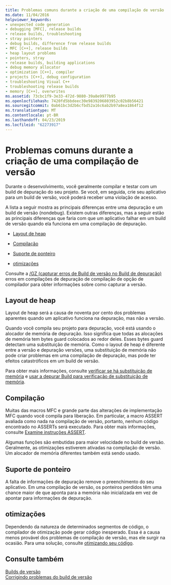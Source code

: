 ```yaml
---
title: Problemas comuns durante a criação de uma compilação de versão
ms.date: 11/04/2016
helpviewer_keywords:
- unexpected code generation
- debugging [MFC], release builds
- release builds, troubleshooting
- stray pointers
- debug builds, difference from release builds
- MFC [C++], release builds
- heap layout problems
- pointers, stray
- release builds, building applications
- debug memory allocator
- optimization [C++], compiler
- projects [C++], debug configuration
- troubleshooting Visual C++
- troubleshooting release builds
- memory [C++], overwrites
ms.assetid: 73cbc1f9-3e33-472d-9880-39a8e9977b95
ms.openlocfilehash: 7420fd5bbdeec30e9839206803952c02b8b56421
ms.sourcegitcommit: 0ab61bc3d2b6cfbd52a16c6ab2b97a8ea1864f12
ms.translationtype: MT
ms.contentlocale: pt-BR
ms.lasthandoff: 04/23/2019
ms.locfileid: "62273917"
---
```

# <a name="common-problems-when-creating-a-release-build"></a>Problemas comuns durante a criação de uma compilação de versão

Durante o desenvolvimento, você geralmente compilar e testar com um build de depuração do seu projeto. Se você, em seguida, crie seu aplicativo para um build de versão, você poderá receber uma violação de acesso.

A lista a seguir mostra as principais diferenças entre uma depuração e um build de versão (nondebug). Existem outras diferenças, mas a seguir estão as principais diferenças que faria com que um aplicativo falhar em um build de versão quando ela funciona em uma compilação de depuração.

- [Layout de heap](#_core_heap_layout)

- [Compilação](#_core_compilation)

- [Suporte de ponteiro](#_core_pointer_support)

- [otimizações](#_core_optimizations)

Consulte a [/GZ (capturar erros de Build de versão no Build de depuração)](reference/gz-enable-stack-frame-run-time-error-checking.md) erros em compilações de depuração de compilação de opção de compilador para obter informações sobre como capturar a versão.

##  <a name="_core_heap_layout"></a> Layout de heap

Layout de heap será a causa de noventa por cento dos problemas aparentes quando um aplicativo funciona na depuração, mas não a versão.

Quando você compila seu projeto para depuração, você está usando o alocador de memória de depuração. Isso significa que todas as alocações de memória tem bytes guard colocados ao redor deles. Esses bytes guard detectam uma substituição de memória. Como o layout de heap é diferente entre a versão e depuração versões, uma substituição de memória não pode criar problemas em uma compilação de depuração, mas pode ter efeitos catastróficos em um build de versão.

Para obter mais informações, consulte [verificar se há substituição de memória](checking-for-memory-overwrites.md) e [usar a depurar Build para verificação de substituição de memória](using-the-debug-build-to-check-for-memory-overwrite.md).

##  <a name="_core_compilation"></a> Compilação

Muitas das macros MFC e grande parte das alterações de implementação MFC quando você compila para liberação. Em particular, a macro ASSERT avaliada como nada na compilação de versão, portanto, nenhum código encontrado no ASSERTs será executado. Para obter mais informações, consulte [Examine instruções ASSERT](using-verify-instead-of-assert.md).

Algumas funções são embutidas para maior velocidade no build de versão. Geralmente, as otimizações estiverem ativadas na compilação de versão. Um alocador de memória diferentes também está sendo usado.

##  <a name="_core_pointer_support"></a> Suporte de ponteiro

A falta de informações de depuração remove o preenchimento do seu aplicativo. Em uma compilação de versão, os ponteiros perdidos têm uma chance maior de que aponta para a memória não inicializada em vez de apontar para informações de depuração.

##  <a name="_core_optimizations"></a> otimizações

Dependendo da natureza de determinados segmentos de código, o compilador de otimização pode gerar código inesperado. Essa é a causa menos provável dos problemas de compilação de versão, mas ele surgir na ocasião. Para uma solução, consulte [otimizando seu código](optimizing-your-code.md).

## <a name="see-also"></a>Consulte também

[Builds de versão](release-builds.md)<br/>
[Corrigindo problemas do build de versão](fixing-release-build-problems.md)
